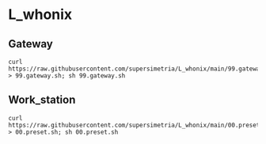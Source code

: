 # L_whonix
## Gateway
```
curl https://raw.githubusercontent.com/supersimetria/L_whonix/main/99.gateway.sh > 99.gateway.sh; sh 99.gateway.sh
```
## Work_station
```
curl https://raw.githubusercontent.com/supersimetria/L_whonix/main/00.preset.sh > 00.preset.sh; sh 00.preset.sh
```
